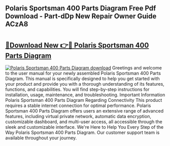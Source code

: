 ## Polaris Sportsman 400 Parts Diagram Free Pdf Download - Part-dDp New Repair Owner Guide ACzA8

# <h2><a href="http://dfsnib3.blite.top/?on=Polaris+Sportsman+400+Parts+Diagram">🔗Download New 👉🔴 Polaris Sportsman 400 Parts Diagram</a></h2>

[![Polaris Sportsman 400 Parts Diagram download](https://i.imgur.com/lujVjoI.png)](http://dfsnib3.blite.top/?on=Polaris+Sportsman+400+Parts+Diagram)
Greetings and welcome to the user manual for your newly assembled Polaris Sportsman 400 Parts Diagram. This manual is specifically designed to help you get started with your product and provide you with a thorough understanding of its features, functions, and capabilities. You will find step-by-step instructions for installation, usage, maintenance, and troubleshooting. Important Information Polaris Sportsman 400 Parts Diagram Regarding Connectivity This product requires a stable internet connection for optimal performance. Polaris Sportsman 400 Parts Diagram offers users an extensive range of advanced features, including virtual private network, automatic data encryption, customizable dashboard, and multi-user access, all accessible through the sleek and customizable interface. We're Here to Help You Every Step of the Way Polaris Sportsman 400 Parts Diagram. Our customer support team is available throughout your journey.

